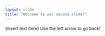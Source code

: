 ```yaml
---
layout: slide
title: "Welcome to our second slide!"
---
```

(insert text here)
Use the left arrow to go back!
